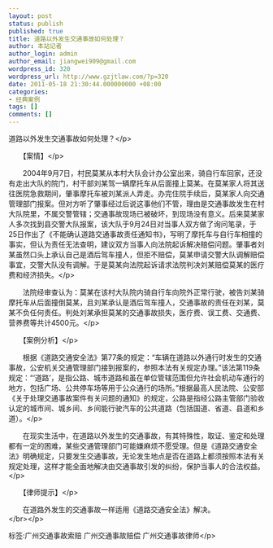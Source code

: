 ```yaml
---
layout: post
status: publish
published: true
title: 道路以外发生交通事故如何处理？
author: 本站记者
author_login: admin
author_email: jiangwei909@gmail.com
wordpress_id: 320
wordpress_url: http://www.gzjtlaw.com/?p=320
date: 2011-05-18 21:30:44.000000000 +08:00
categories:
- 经典案例
tags: []
comments: []
---
```

<p>道路以外发生交通事故如何处理？<&#47;p><p>　　【案情】<&#47;p><p>　　2004年9月7日，村民莫某从本村大队会计办公室出来，骑自行车回家，还没有走出大队的院门，村干部刘某驾一辆摩托车从后面撞上莫某。在莫某家人将其送往医院急救期间，肇事摩托车被刘某派人弄走。办完住院手续后，莫某家人向交通管理部门报案。但对方听了肇事经过后说这事他们不管，理由是交通事故发生在村大队院里，不属交警管辖；交通事故现场已被破坏，到现场没有意义。后来莫某家人多次找到县交警大队报案，该大队于9月24日对当事人双方做了询问笔录，于25日作出了《不能确认道路交通事故责任通知书》，写明了摩托车与自行车相撞的事实，但认为责任无法查明，建议双方当事人向法院起诉解决赔偿问题。肇事者刘某虽然口头上承认自己是酒后驾车撞人，但拒不赔偿，莫某申请交警大队调解赔偿事宜，交警大队没有调解。于是莫某向法院起诉请求法院判决刘某赔偿莫某的医疗费和经济损失。<&#47;p><p>　　法院经审查认为：莫某在该村大队院内骑自行车向院外正常行驶，被告刘某骑摩托车从后面撞倒莫某，且刘某承认是酒后驾车撞人，交通事故的责任在刘某，莫某不负任何责任。判处刘某承担莫某的交通事故损失，医疗费、误工费、交通费、营养费等共计4500元。<&#47;p><p>　　【案例分析】<&#47;p><p>　　根据《道路交通安全法》第77条的规定：&ldquo;车辆在道路以外通行时发生的交通事故，公安机关交通管理部门接到报案的，参照本法有关规定办理。&rdquo;该法第119条规定：&ldquo;&lsquo;道路&rsquo;，是指公路、城市道路和虽在单位管辖范围但允许社会机动车通行的地方，包括广场、公共停车场等用于公众通行的场所。&rdquo;根据最高人民法院、公安部《关于处理交通事故案件有关问题的通知》的规定，公路是指经公路主管部门验收认定的城市间、城乡间、乡间能行驶汽车的公共道路（包括国道、省道、县道和乡道）。<&#47;p><p>　　在现实生活中，在道路以外发生的交通事故，有其特殊性，取证、鉴定和处理都有一定的困难，某些交通管理部门可能嫌麻烦不愿受理。但是《道路交通安全法》明确规定，只要发生交通事故，无论发生地点是否在道路上都须按照本法有关规定处理，这样才能全面地解决由交通事故引发的纠纷，保护当事人的合法权益。<&#47;p><p>　　【律师提示】<&#47;p><p>　　在道路外发生的交通事故一样适用《道路交通安全法》解决。<br><&#47;br><&#47;p><br&#47;><p>标签:广州交通事故索赔 广州交通事故赔偿 广州交通事故律师<&#47;p>
